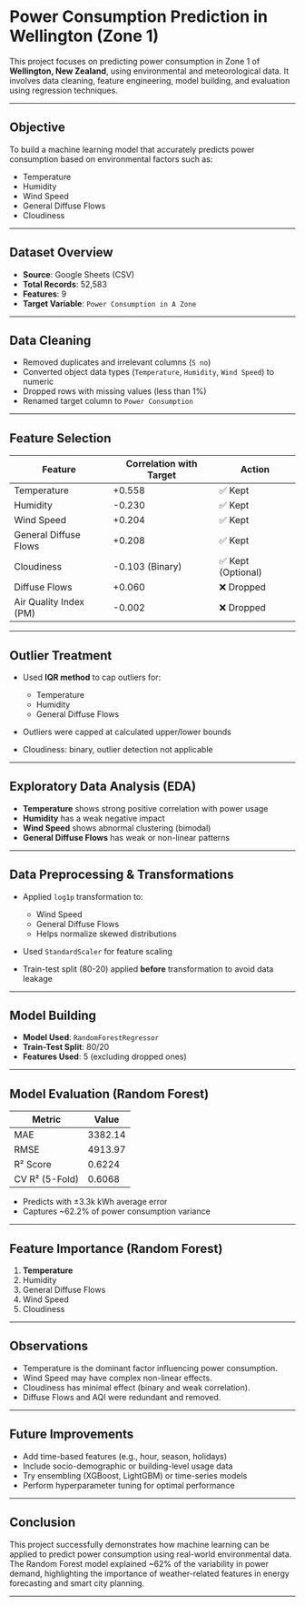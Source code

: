 #  Power Consumption Prediction in Wellington (Zone 1) 

This project focuses on predicting power consumption in Zone 1 of **Wellington, New Zealand**, using environmental and meteorological data. It involves data cleaning, feature engineering, model building, and evaluation using regression techniques.

---

##  Objective

To build a machine learning model that accurately predicts power consumption based on environmental factors such as:

- Temperature
- Humidity
- Wind Speed
- General Diffuse Flows
- Cloudiness

---

##  Dataset Overview

- **Source**: Google Sheets (CSV)
- **Total Records**: 52,583
- **Features**: 9
- **Target Variable**: `Power Consumption in A Zone`

---

##  Data Cleaning

- Removed duplicates and irrelevant columns (`S no`)
- Converted object data types (`Temperature`, `Humidity`, `Wind Speed`) to numeric
- Dropped rows with missing values (less than 1%)
- Renamed target column to `Power Consumption`

---

##  Feature Selection

| Feature                   | Correlation with Target | Action           |
|---------------------------|--------------------------|------------------|
| Temperature               | +0.558                   | ✅ Kept          |
| Humidity                  | -0.230                   | ✅ Kept          |
| Wind Speed                | +0.204                   | ✅ Kept          |
| General Diffuse Flows     | +0.208                   | ✅ Kept          |
| Cloudiness                | -0.103 (Binary)          | ✅ Kept (Optional)|
| Diffuse Flows             | +0.060                   | ❌ Dropped       |
| Air Quality Index (PM)    | -0.002                   | ❌ Dropped       |

---

##  Outlier Treatment

- Used **IQR method** to cap outliers for:
  - Temperature
  - Humidity
  - General Diffuse Flows

- Outliers were capped at calculated upper/lower bounds
- Cloudiness: binary, outlier detection not applicable

---

##  Exploratory Data Analysis (EDA)

- **Temperature** shows strong positive correlation with power usage
- **Humidity** has a weak negative impact
- **Wind Speed** shows abnormal clustering (bimodal)
- **General Diffuse Flows** has weak or non-linear patterns

---

##  Data Preprocessing & Transformations

- Applied `log1p` transformation to:
  - Wind Speed
  - General Diffuse Flows  
   - Helps normalize skewed distributions

- Used `StandardScaler` for feature scaling
- Train-test split (80-20) applied **before** transformation to avoid data leakage

---

##  Model Building

- **Model Used**: `RandomForestRegressor`
- **Train-Test Split**: 80/20
- **Features Used**: 5 (excluding dropped ones)

---

##  Model Evaluation (Random Forest)

| Metric       | Value     |
|--------------|-----------|
| MAE          | 3382.14   |
| RMSE         | 4913.97   |
| R² Score     | 0.6224    |
| CV R² (5-Fold)| 0.6068   |

- Predicts with ±3.3k kWh average error
- Captures ~62.2% of power consumption variance

---

## Feature Importance (Random Forest)

1. **Temperature** 
2. Humidity 
3. General Diffuse Flows 
4. Wind Speed 
5. Cloudiness 

---

##  Observations

- Temperature is the dominant factor influencing power consumption.
- Wind Speed may have complex non-linear effects.
- Cloudiness has minimal effect (binary and weak correlation).
- Diffuse Flows and AQI were redundant and removed.

---

##  Future Improvements

- Add time-based features (e.g., hour, season, holidays)
- Include socio-demographic or building-level usage data
- Try ensembling (XGBoost, LightGBM) or time-series models
- Perform hyperparameter tuning for optimal performance

---


##  Conclusion

This project successfully demonstrates how machine learning can be applied to predict power consumption using real-world environmental data. The Random Forest model explained ~62% of the variability in power demand, highlighting the importance of weather-related features in energy forecasting and smart city planning.

---

